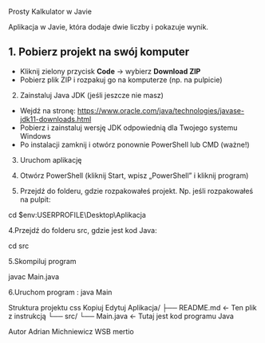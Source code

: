 Prosty Kalkulator w Javie

  Aplikacja w Javie, która dodaje dwie liczby i pokazuje wynik.



## 1. Pobierz projekt na swój komputer

- Kliknij zielony przycisk **Code** -> wybierz **Download ZIP**
- Pobierz plik ZIP i rozpakuj go na komputerze (np. na pulpicie)



 2. Zainstaluj Java JDK (jeśli jeszcze nie masz)

- Wejdź na stronę: https://www.oracle.com/java/technologies/javase-jdk11-downloads.html
- Pobierz i zainstaluj wersję JDK odpowiednią dla Twojego systemu Windows
- Po instalacji zamknij i otwórz ponownie PowerShell lub CMD (ważne!)



 3. Uruchom aplikację

1. Otwórz PowerShell (kliknij Start, wpisz „PowerShell” i kliknij program)
2. Przejdź do folderu, gdzie rozpakowałeś projekt. Np. jeśli rozpakowałeś na pulpit:

cd $env:USERPROFILE\Desktop\Aplikacja


4.Przejdź do folderu src, gdzie jest kod Java:

cd src

5.Skompiluj program

javac Main.java

6.Uruchom program :
java Main



Struktura projektu
css
Kopiuj
Edytuj
Aplikacja/
├── README.md         <- Ten plik z instrukcją
└── src/
    └── Main.java     <- Tutaj jest kod programu Java




Autor
Adrian Michniewicz
WSB mertio

